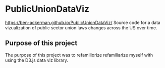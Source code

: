 # PublicUnionDataViz
https://ben-ackerman.github.io/PublicUnionDataViz/
Source code for a data vizualization of public sector union laws changes across the US over time.

## Purpose of this project
The purpose of this project was to refamiliorize refamiliarize myself with using the D3.js data viz library.
